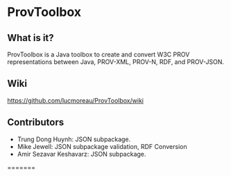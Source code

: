 ProvToolbox
===========

What is it?
-----------

ProvToolbox is a Java toolbox to create and convert W3C PROV representations between Java, PROV-XML, PROV-N, RDF, and PROV-JSON. 


Wiki
----

https://github.com/lucmoreau/ProvToolbox/wiki


Contributors
------------

 * Trung Dong Huynh: JSON subpackage.
 * Mike Jewell: JSON subpackage validation, RDF Conversion
 * Amir Sezavar Keshavarz: JSON subpackage.

=======


